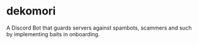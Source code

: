 # dekomori
A Discord Bot that guards servers against spambots, scammers and such by implementing baits in onboarding.
